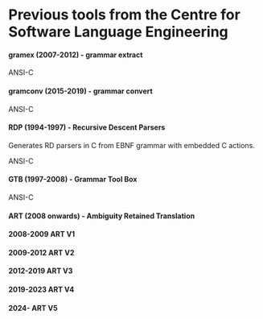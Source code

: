 # Previous tools from the Centre for Software Language Engineering

#### gramex (2007-2012) - grammar extract

ANSI-C

#### gramconv (2015-2019) - grammar convert

ANSI-C

#### RDP (1994-1997) - Recursive Descent Parsers

Generates RD parsers in C from EBNF grammar with embedded C actions.

ANSI-C

#### GTB (1997-2008) - Grammar Tool Box

ANSI-C

#### ART (2008 onwards) - Ambiguity Retained Translation

#### 2008-2009 ART V1

#### 2009-2012 ART V2

#### 2012-2019 ART V3

#### 2019-2023 ART V4

#### 2024-     ART V5